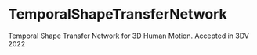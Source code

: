 # TemporalShapeTransferNetwork
Temporal Shape Transfer Network for 3D Human Motion. Accepted in 3DV 2022
